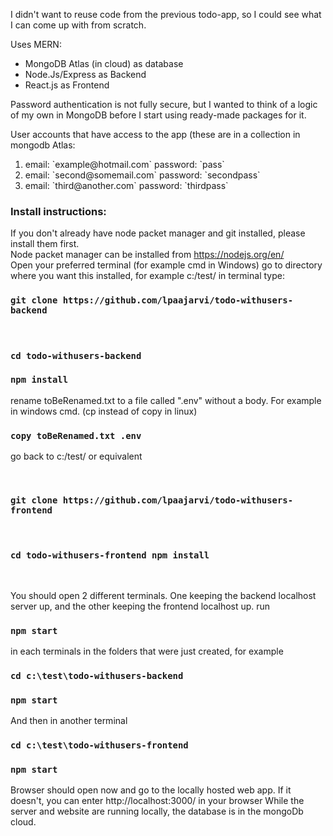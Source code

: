 I didn't want to reuse code from the previous todo-app, so I could see what I can come up with from scratch.

Uses MERN:
<ul>
 <li>MongoDB Atlas (in cloud) as database</li>
 <li>Node.Js/Express as Backend</li>
 <li>React.js as Frontend</li>
</ul>
<p>
Password authentication is not fully secure, but I wanted to think of a logic of my own in MongoDB before I start using ready-made packages for it. 
</p>


User accounts that have access to the app (these are in a collection in mongodb Atlas:

<ol>
<li> email: `example@hotmail.com` password: `pass` </li>
<li> email: `second@somemail.com` password: `secondpass`</li>
<li> email: `third@another.com` password: `thirdpass`</li>
</ol>




<h3>Install instructions:</h3>

If you don't already have node packet manager and git installed, please install them first.   
Node packet manager can be installed from https://nodejs.org/en/    
Open your preferred terminal (for example cmd in Windows) go to directory where you want this installed, for example c:/test/ in terminal type: 
<p />

### `git clone https://github.com/lpaajarvi/todo-withusers-backend`
<br />

### `cd todo-withusers-backend`
### `npm install`




rename toBeRenamed.txt to a file called \".env\" without a body. For example in windows cmd. (cp instead of copy in linux) 

### `copy toBeRenamed.txt .env`


<p>
 
go back to c:/test/ or equivalent 
</p>

<br/>

### `git clone https://github.com/lpaajarvi/todo-withusers-frontend`
<br />

### `cd todo-withusers-frontend npm install`
<br />

You should open 2 different terminals. One keeping the backend localhost server up, and the other keeping the frontend localhost up. run 

### `npm start`

 in each terminals in the folders that were just created, for example  

### `cd c:\test\todo-withusers-backend`
### `npm start`

And then in another terminal  


### `cd c:\test\todo-withusers-frontend`
### `npm start`

Browser should open now and go to the locally hosted web app. If it doesn't, you can enter http://localhost:3000/ in your browser  While the server and website are running locally, the database is in the mongoDb cloud.






